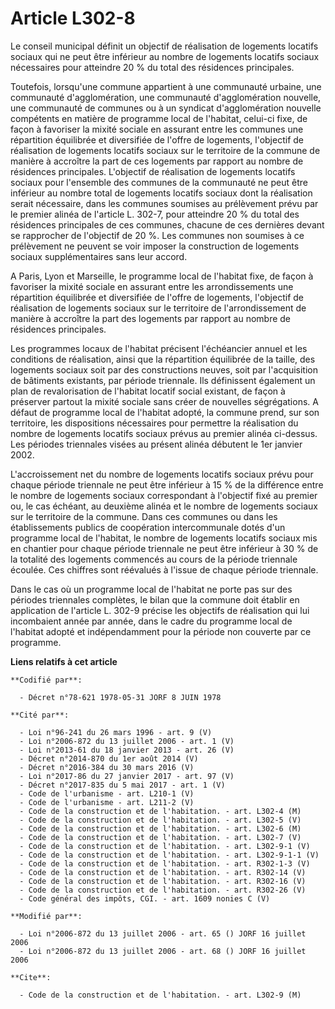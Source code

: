 # Article L302-8

Le conseil municipal définit un objectif de réalisation de logements locatifs sociaux qui ne peut être inférieur au nombre de
logements locatifs sociaux nécessaires pour atteindre 20 % du total des résidences principales.

Toutefois, lorsqu'une commune appartient à une communauté urbaine, une communauté d'agglomération, une communauté
d'agglomération nouvelle, une communauté de communes ou à un syndicat d'agglomération nouvelle compétents en matière de
programme local de l'habitat, celui-ci fixe, de façon à favoriser la mixité sociale en assurant entre les communes une
répartition équilibrée et diversifiée de l'offre de logements, l'objectif de réalisation de logements locatifs sociaux sur le
territoire de la commune de manière à accroître la part de ces logements par rapport au nombre de résidences principales.
L'objectif de réalisation de logements locatifs sociaux pour l'ensemble des communes de la communauté ne peut être inférieur
au nombre total de logements locatifs sociaux dont la réalisation serait nécessaire, dans les communes soumises au
prélèvement prévu par le premier alinéa de l'article L. 302-7, pour atteindre 20 % du total des résidences principales de ces
communes, chacune de ces dernières devant se rapprocher de l'objectif de 20 %. Les communes non soumises à ce prélèvement ne
peuvent se voir imposer la construction de logements sociaux supplémentaires sans leur accord.

A Paris, Lyon et Marseille, le programme local de l'habitat fixe, de façon à favoriser la mixité sociale en assurant entre
les arrondissements une répartition équilibrée et diversifiée de l'offre de logements, l'objectif de réalisation de logements
sociaux sur le territoire de l'arrondissement de manière à accroître la part des logements par rapport au nombre de
résidences principales.

Les programmes locaux de l'habitat précisent l'échéancier annuel et les conditions de réalisation, ainsi que la répartition
équilibrée de la taille, des logements sociaux soit par des constructions neuves, soit par l'acquisition de bâtiments
existants, par période triennale. Ils définissent également un plan de revalorisation de l'habitat locatif social existant,
de façon à préserver partout la mixité sociale sans créer de nouvelles ségrégations. A défaut de programme local de l'habitat
adopté, la commune prend, sur son territoire, les dispositions nécessaires pour permettre la réalisation du nombre de
logements locatifs sociaux prévus au premier alinéa ci-dessus. Les périodes triennales visées au présent alinéa débutent le
1er janvier 2002.

L'accroissement net du nombre de logements locatifs sociaux prévu pour chaque période triennale ne peut être inférieur à 15 %
de la différence entre le nombre de logements sociaux correspondant à l'objectif fixé au premier ou, le cas échéant, au
deuxième alinéa et le nombre de logements sociaux sur le territoire de la commune. Dans ces communes ou dans les
établissements publics de coopération intercommunale dotés d'un programme local de l'habitat, le nombre de logements locatifs
sociaux mis en chantier pour chaque période triennale ne peut être inférieur à 30 % de la totalité des logements commencés au
cours de la période triennale écoulée. Ces chiffres sont réévalués à l'issue de chaque période triennale.

Dans le cas où un programme local de l'habitat ne porte pas sur des périodes triennales complètes, le bilan que la commune
doit établir en application de l'article L. 302-9 précise les objectifs de réalisation qui lui incombaient année par année,
dans le cadre du programme local de l'habitat adopté et indépendamment pour la période non couverte par ce programme.

**Liens relatifs à cet article**

	**Codifié par**:

	  - Décret n°78-621 1978-05-31 JORF 8 JUIN 1978

	**Cité par**:

	  - Loi n°96-241 du 26 mars 1996 - art. 9 (V)
	  - Loi n°2006-872 du 13 juillet 2006 - art. 1 (V)
	  - Loi n°2013-61 du 18 janvier 2013 - art. 26 (V)
	  - Décret n°2014-870 du 1er août 2014 (V)
	  - Décret n°2016-384 du 30 mars 2016 (V)
	  - Loi n°2017-86 du 27 janvier 2017 - art. 97 (V)
	  - Décret n°2017-835 du 5 mai 2017 - art. 1 (V)
	  - Code de l'urbanisme - art. L210-1 (V)
	  - Code de l'urbanisme - art. L211-2 (V)
	  - Code de la construction et de l'habitation. - art. L302-4 (M)
	  - Code de la construction et de l'habitation. - art. L302-5 (V)
	  - Code de la construction et de l'habitation. - art. L302-6 (M)
	  - Code de la construction et de l'habitation. - art. L302-7 (V)
	  - Code de la construction et de l'habitation. - art. L302-9-1 (V)
	  - Code de la construction et de l'habitation. - art. L302-9-1-1 (V)
	  - Code de la construction et de l'habitation. - art. R302-1-3 (V)
	  - Code de la construction et de l'habitation. - art. R302-14 (V)
	  - Code de la construction et de l'habitation. - art. R302-16 (V)
	  - Code de la construction et de l'habitation. - art. R302-26 (V)
	  - Code général des impôts, CGI. - art. 1609 nonies C (V)

	**Modifié par**:

	  - Loi n°2006-872 du 13 juillet 2006 - art. 65 () JORF 16 juillet 2006
	  - Loi n°2006-872 du 13 juillet 2006 - art. 68 () JORF 16 juillet 2006

	**Cite**:

	  - Code de la construction et de l'habitation. - art. L302-9 (M)
